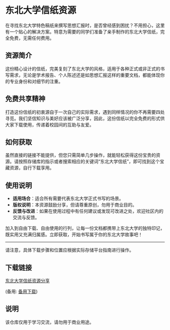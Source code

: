 # 东北大学信纸资源

在寻找东北大学特色稿纸来撰写思想汇报时，是否曾经感到困扰？不用担心，这里有一个贴心的解决方案。特意为需要的同学们准备了亲手制作的东北大学信纸，完全免费，无需任何费用。

## 资源简介

这份精心设计的信纸，完美复刻了东北大学的风格，适用于各种正式或非正式的书写需求，无论是学术报告、个人陈述还是如思想汇报这样的重要文档，都能体现你的专业身份和对细节的注重。

## 免费共享精神

打造这份信纸的初衷源自于一次自己的实际需求，遇到同样情况的你不再需要四处寻觅。我们坚信知识与美好应该被广泛分享，因此，这份信纸以完全免费的形式供大家下载使用，传递着校园间的互助与友爱。

## 如何获取

虽然直接的链接不能提供，但您只需简单几步操作，就能轻松获得这份宝贵的资源。请按照存储库的指示或者搜索相应的关键词“东北大学信纸”，即可找到这个宝藏资源，自行下载享用。

## 使用说明

- **适用场合**：适合所有需要代表东北大学正式书写的场景。
- **版权说明**：本资源鼓励分享，但请尊重原创，勿用于商业目的。
- **反馈与改进**：如果在使用过程中有任何建议或发现可改进之处，欢迎社区内的交流与反馈。

加入到自由下载、自由使用的行列，让每一份文档都携带上东北大学的独特印记，既实用又充满归属感。立即获取，开始书写属于你的东北大学故事吧！

---

请注意，具体下载步骤和位置应根据实际存储平台指南进行操作。

## 下载链接
[东北大学信纸资源分享](https://pan.quark.cn/s/85a44cff484a) 

(备用: [备用下载](https://pan.baidu.com/s/1LVMoUQsqe_4Th2bz97d2pw?pwd=1234))

## 说明

该仓库仅用于学习交流，请勿用于商业用途。
